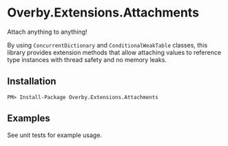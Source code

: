 # Overby.Extensions.Attachments
Attach anything to anything!

By using `ConcurrentDictionary` and `ConditionalWeakTable` classes, this library provides extension methods that allow attaching values to reference type instances with thread safety and no memory leaks.

## Installation

```
PM> Install-Package Overby.Extensions.Attachments
```

## Examples

See unit tests for example usage.
